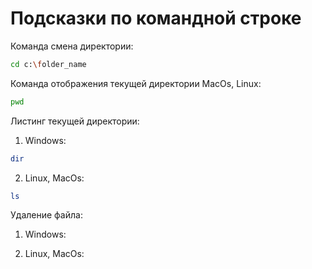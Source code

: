 # Подсказки по командной строке

Команда смена директории:
```sh
cd c:\folder_name
```
Команда отображения текущей директории MacOs, Linux:
```sh
pwd
```
Листинг текущей директории:
1. Windows:
```sh
dir
```
2. Linux, MacOs:
```sh
ls
```
Удаление файла:
1. Windows:

2. Linux, MacOs:

